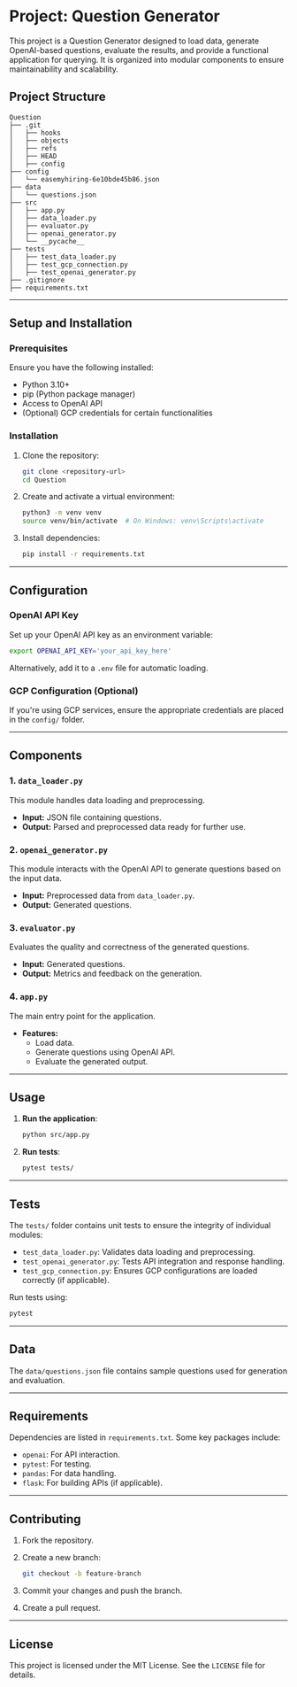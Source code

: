 # Project: Question Generator

This project is a Question Generator designed to load data, generate OpenAI-based questions, evaluate the results, and provide a functional application for querying. It is organized into modular components to ensure maintainability and scalability.

## Project Structure

```
Question
├── .git
│   ├── hooks
│   ├── objects
│   ├── refs
│   ├── HEAD
│   ├── config
├── config
│   └── easemyhiring-6e10bde45b86.json
├── data
│   └── questions.json
├── src
│   ├── app.py
│   ├── data_loader.py
│   ├── evaluator.py
│   ├── openai_generator.py
│   └── __pycache__
├── tests
│   ├── test_data_loader.py
│   ├── test_gcp_connection.py
│   ├── test_openai_generator.py
├── .gitignore
├── requirements.txt
```

---

## Setup and Installation

### Prerequisites

Ensure you have the following installed:

- Python 3.10+
- pip (Python package manager)
- Access to OpenAI API
- (Optional) GCP credentials for certain functionalities

### Installation

1. Clone the repository:

   ```bash
   git clone <repository-url>
   cd Question
   ```

2. Create and activate a virtual environment:

   ```bash
   python3 -m venv venv
   source venv/bin/activate  # On Windows: venv\Scripts\activate
   ```

3. Install dependencies:

   ```bash
   pip install -r requirements.txt
   ```

---

## Configuration

### OpenAI API Key

Set up your OpenAI API key as an environment variable:

```bash
export OPENAI_API_KEY='your_api_key_here'
```

Alternatively, add it to a `.env` file for automatic loading.

### GCP Configuration (Optional)

If you're using GCP services, ensure the appropriate credentials are placed in the `config/` folder.

---

## Components

### 1. `data_loader.py`

This module handles data loading and preprocessing.

- **Input:** JSON file containing questions.
- **Output:** Parsed and preprocessed data ready for further use.

### 2. `openai_generator.py`

This module interacts with the OpenAI API to generate questions based on the input data.

- **Input:** Preprocessed data from `data_loader.py`.
- **Output:** Generated questions.

### 3. `evaluator.py`

Evaluates the quality and correctness of the generated questions.

- **Input:** Generated questions.
- **Output:** Metrics and feedback on the generation.

### 4. `app.py`

The main entry point for the application.

- **Features:**
  - Load data.
  - Generate questions using OpenAI API.
  - Evaluate the generated output.

---

## Usage

1. **Run the application**:

   ```bash
   python src/app.py
   ```

2. **Run tests**:

   ```bash
   pytest tests/
   ```

---

## Tests

The `tests/` folder contains unit tests to ensure the integrity of individual modules:

- `test_data_loader.py`: Validates data loading and preprocessing.
- `test_openai_generator.py`: Tests API integration and response handling.
- `test_gcp_connection.py`: Ensures GCP configurations are loaded correctly (if applicable).

Run tests using:

```bash
pytest
```

---

## Data

The `data/questions.json` file contains sample questions used for generation and evaluation.

---

## Requirements

Dependencies are listed in `requirements.txt`. Some key packages include:

- `openai`: For API interaction.
- `pytest`: For testing.
- `pandas`: For data handling.
- `flask`: For building APIs (if applicable).

---

## Contributing

1. Fork the repository.
2. Create a new branch:

   ```bash
   git checkout -b feature-branch
   ```

3. Commit your changes and push the branch.
4. Create a pull request.

---

## License

This project is licensed under the MIT License. See the `LICENSE` file for details.

